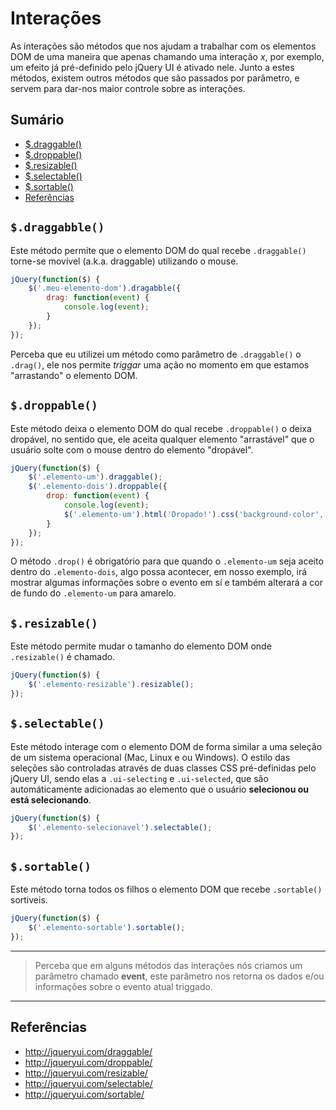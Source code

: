 # Interações

As interações são métodos que nos ajudam a trabalhar com os elementos DOM de uma maneira que apenas chamando uma interação *x*, por exemplo, um efeito já pré-definido pelo jQuery UI é ativado nele. Junto a estes métodos, existem outros métodos que são passados por parâmetro, e servem para dar-nos maior controle sobre as interações.

## Sumário

- [$.draggable()](#draggabble)
- [$.droppable()](#droppable)
- [$.resizable()](#resizable)
- [$.selectable()](#selectable)
- [$.sortable()](#sortable)
- [Referências](#referências)

## `$.draggabble()`

Este método permite que o elemento DOM do qual recebe `.draggable()` torne-se movível (a.k.a. draggable) utilizando o mouse.

```javascript
jQuery(function($) {
    $('.meu-elemento-dom').dragabble({
        drag: function(event) {
            console.log(event);
        }
    });
});
```

Perceba que eu utilizei um método como parâmetro de `.draggable()` o `.drag()`, ele nos permite *triggar* uma ação no momento em que estamos "arrastando" o elemento DOM.

## `$.droppable()`

Este método deixa o elemento DOM do qual recebe `.droppable()` o deixa dropável, no sentido que, ele aceita qualquer elemento "arrastável" que o usuário solte com o mouse dentro do elemento "dropável".

```javascript
jQuery(function($) {
    $('.elemento-um').draggable();
    $('.elemento-dois').droppable({
        drop: function(event) {
            console.log(event);
            $('.elemento-um').html('Dropado!').css('background-color', 'yellow');
        }
    });
});
```

O método `.drop()` é obrigatório para que quando o `.elemento-um` seja aceito dentro do `.elemento-dois`, algo possa acontecer, em nosso exemplo, irá mostrar algumas informações sobre o evento em sí e também alterará a cor de fundo do `.elemento-um` para amarelo.

## `$.resizable()`

Este método permite mudar o tamanho do elemento DOM onde `.resizable()` é chamado.

```javascript
jQuery(function($) {
    $('.elemento-resizable').resizable();
});
```

## `$.selectable()`

Este método interage com o elemento DOM de forma similar a uma seleção de um sistema operacional (Mac, Linux e ou Windows). O estilo das seleções são controladas através de duas classes CSS pré-definidas pelo jQuery UI, sendo elas a `.ui-selecting` e `.ui-selected`, que são automáticamente adicionadas ao elemento que o usuário **selecionou ou está selecionando**.

```javascript
jQuery(function($) {
    $('.elemento-selecionavel').selectable();
});
```

## `$.sortable()`

Este método torna todos os filhos o elemento DOM que recebe `.sortable()` sortiveis.

```javascript
jQuery(function($) {
    $('.elemento-sortable').sortable();
});
```

---

> Perceba que em alguns métodos das interações nós criamos um parâmetro chamado **event**, este parâmetro nos retorna os dados e/ou informações sobre o evento atual triggado.

---

## Referências

- http://jqueryui.com/draggable/
- http://jqueryui.com/droppable/
- http://jqueryui.com/resizable/
- http://jqueryui.com/selectable/
- http://jqueryui.com/sortable/
